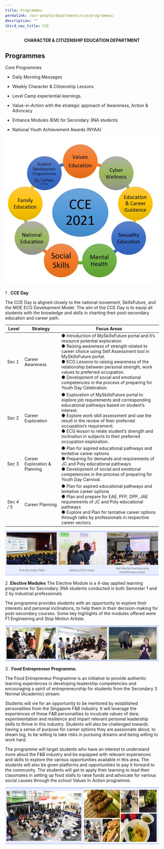 ```yaml
---
title: Programmes
permalink: /our-people/departments/cce/programmes/
description: ""
third_nav_title: CCE
---
```

**<center>CHARACTER &amp; CITIZENSHIP EDUCATION DEPARTMENT</center>**


## Programmes

Core Programmes  
*   Daily Morning Messages  
    
*   Weekly Character & Citizenship Lessons
*   Level Camp experiential learnings.
*   Value-in-Action with the strategic approach of Awareness, Action & Advocacy
*   Enhance Modules (EM) for Secondary 3NA students
*   National Youth Achievement Awards (NYAA)


![](/images/Our%20People/Departments/CCE/CCE%20Prog%201.jpg)

1 .  **CCE Day**  
    

The CCE Day is aligned closely to the national movement, SkillsFuture, and the MOE ECG Development Model. The aim of the CCE Day is to equip all students with the knowledge and skills in charting their post-secondary education and career path.

<table>
<thead>
  <tr>
    <th>Level</th>
    <th>Strategy</th>
    <th>Focus Areas</th>
  </tr>
</thead>
<tbody>
  <tr>
    <td>Sec 1</td>
    <td>Career Awareness</td>
    <td>●      Introduction of MySkillsFuture portal and it’s resource potential exploration<br>●      Raising awareness of strength related to career choice using Self Assessment tool in MySkillsFuture portal.<br>●      ECG Lessons to raising awareness of the relationship between personal strength, work values to preferred occupation.<br>●      Development of social and emotional competencies in the process of preparing for Youth Day Celebration.</td>
  </tr>
  <tr>
    <td>Sec 2</td>
    <td>Career Exploration</td>
    <td>●      Exploration of MySkillsFuture portal to explore job requirements and corresponding educational pathways based on student’s interest.<br>●      Explore work skill assessment and use the result in the review of their preferred occupation’s requirement.<br>●      ECG lesson to relate student’s strength and inclination in subjects to their preferred occupation exploration.</td>
  </tr>
  <tr>
    <td>Sec 3</td>
    <td>Career Exploration &amp; Planning</td>
    <td>●      Plan for aspired educational pathways and tentative career options<br>●      Preparing for demands and requirements of JC and Poly educational pathways<br>●      Development of social and emotional competencies in the process of preparing for Youth Day Carnival.</td>
  </tr>
  <tr>
    <td>Sec 4 / 5</td>
    <td>Career Planning</td>
    <td>●      Plan for aspired educational pathways and tentative career options<br>●      Plan and prepare for EAE, PFP, DPP, JAE requirements of JC and Poly educational pathways<br>●      Explore and Plan for tentative career options through talks by professionals in respective career sectors.</td>
  </tr>
</tbody>
</table>

![](/images/Our%20People/Departments/CCE/CCE%20Prog%202.png)



2 .**Elective Modules**
The Elective Module is a 4-day applied learning programme for Secondary 3NA students conducted in both Semester 1 and 2 by industrial professionals.

The programme provides students with an opportunity to explore their interests and personal inclinations, to help them in their decision-making for post-secondary courses. Some key highlights of the modules offered were F1 Engineering and Stop Motion Artiste.

![](/images/Our%20People/Departments/CCE/CCE%20Prog%203.png)

3 . **Food Entrepreneur Programme.**  

The Food Entrepreneur Programme is an initiative to provide authentic learning experiences in developing leadership competencies and encouraging a spirit of entrepreneurship for students from the Secondary 3 Normal (Academic) stream. 

  

Students will vie for an opportunity to be mentored by established personalities from the Singapore F&B industry. It will leverage the experiences of these F&B personalities to inculcate values of dare, experimentation and resilience and impart relevant personal leadership skills to thrive in this industry. Students will also be challenged towards having a sense of purpose for career options they are passionate about, to dream big, to be willing to take risks in pursuing dreams and being willing to work hard. 

  

The programme will target students who have an interest to understand more about the F&B industry and be equipped with relevant experiences and skills to explore the various opportunities available in this area. The students will also be given platforms and opportunities to pay it forward to the community. The students will get to apply their learning to lead their classmates in setting up food stalls to raise funds and advocate for various social causes through the school Values In Action programme.

![](/images/Our%20People/Departments/CCE/CCE%20Prog%204.png)


